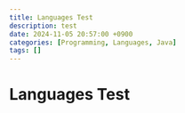 ```yaml
---
title: Languages Test
description: test
date: 2024-11-05 20:57:00 +0900
categories: [Programming, Languages, Java]
tags: []
---
```


# Languages Test